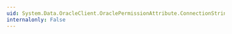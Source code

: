 ```yaml
---
uid: System.Data.OracleClient.OraclePermissionAttribute.ConnectionString
internalonly: False
---
```

